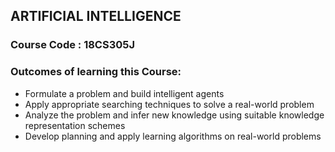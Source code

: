 ## ARTIFICIAL INTELLIGENCE 


### Course Code : 18CS305J <br>
### Outcomes of learning this Course: <br>
- Formulate a problem and build intelligent agents 
- Apply appropriate searching techniques to solve a real-world problem
- Analyze the problem and infer new knowledge using suitable knowledge representation schemes 
- Develop planning and apply learning algorithms on real-world problems 
